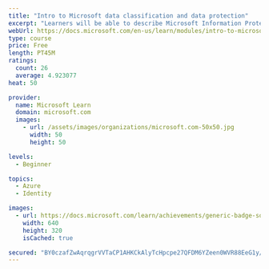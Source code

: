```yaml
---
title: "Intro to Microsoft data classification and data protection"
excerpt: "Learners will be able to describe Microsoft Information Protection and Azure Information Protection as well as how to use sensitivity labels to classify and protect data. Learners should also be able to describe technologies such as unified labeling scanners, Cloud App Security, service encryption and Office 365 Message Encryption."
webUrl: https://docs.microsoft.com/en-us/learn/modules/intro-to-microsoft-data-classification-data-protection/
type: course
price: Free
length: PT45M
ratings:
  count: 26
  average: 4.923077
heat: 50

provider:
  name: Microsoft Learn
  domain: microsoft.com
  images:
    - url: /assets/images/organizations/microsoft.com-50x50.jpg
      width: 50
      height: 50

levels:
  - Beginner

topics:
  - Azure
  - Identity

images:
  - url: https://docs.microsoft.com/learn/achievements/generic-badge-social.png
    width: 640
    height: 320
    isCached: true

secured: "BY0czafZwAqrqgrVVTaCP1AHKCkAlyTcHpcpe27QFDM6YZeen0WVR88EeG1y/xt5g/4uAN+pyz+/Czgjw0adCSdsEoNJgd27x6Jg5VzlpPJ0mGf0bMvYieYXhk5gGcO3jMGtKZfqg0Jy5v03VTEcoNh03q/ZQGEqCg35AT0VbBPavq4m7a5HLOEWCRFstPyP57HTa2vDWKeebYNqLtpMmxfeaAbVwS3HSsO0eQKCwrXKw+aXtawTURA6yM0dF1bq64FYFGJtpSOyc+jODUif+puFfGV9mPJsPSDoGMnyrxHsIzacKUniPruFneHkPhK/X1nvmaHZK0GKUrAMcDGHkgc9yfAi8jgd7uTciHeYGTMIVDfMjT+LTLtkBWSH50MtMw0IQRzNrSusiZC/vZ8CBb58KCqpb+rzc1CNI6+s9tI=;Bk04TCeNOBR/KRM8RAg6gg=="
---
```


